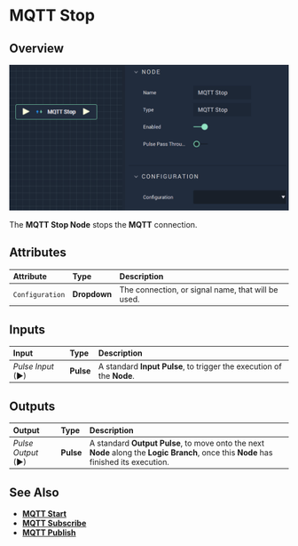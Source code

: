 # MQTT Stop

## Overview

![The MQTT Stop Node.](../../../.gitbook/assets/mqttstop.png)

The **MQTT Stop Node** stops the **MQTT** connection.

## Attributes

| Attribute | Type | Description |
| :--- | :--- | :--- |
| `Configuration` | **Dropdown** | The connection, or signal name, that will be used. |

## Inputs

| Input | Type | Description |
| :--- | :--- | :--- |
| _Pulse Input_ \(►\) | **Pulse** | A standard **Input Pulse**, to trigger the execution of the **Node**. |

## Outputs

| Output | Type | Description |
| :--- | :--- | :--- |
| _Pulse Output_ \(►\) | **Pulse** | A standard **Output Pulse**, to move onto the next **Node** along the **Logic Branch**, once this **Node** has finished its execution. |

## See Also

* [**MQTT Start**](mqttstart.md)
* [**MQTT Subscribe**](mqttsubscribe.md)
* [**MQTT Publish**](mqttpublish.md)

